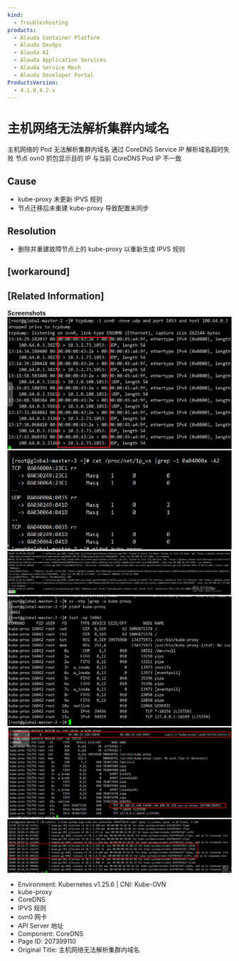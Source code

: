 ```yaml
---
kind:
  - Troubleshooting
products:
  - Alauda Container Platform
  - Alauda DevOps
  - Alauda AI
  - Alauda Application Services
  - Alauda Service Mesh
  - Alauda Developer Portal
ProductsVersion:
  - 4.1.0,4.2.x
---
```

<!-- A type of document that involves encountering a fault, diagnosing it, performing root cause analysis, and providing solutions. -->

# 主机网络无法解析集群内域名

主机网络的 Pod 无法解析集群内域名 通过 CoreDNS Service IP 解析域名超时失败 节点 ovn0 抓包显示目的 IP 与当前 CoreDNS Pod IP 不一致

## Cause
- kube-proxy 未更新 IPVS 规则
- 节点迁移后未重建 kube-proxy 导致配置未同步

## Resolution
- 删除并重建故障节点上的 kube-proxy 以重新生成 IPVS 规则

## [workaround]

## [Related Information]
**Screenshots**
![](assets/zhu-ji-wang-luo-wu-fa-jie-xi-ji-qun-nei-yu-ming/image-2024-5-8_13-49-4.png)
![](assets/zhu-ji-wang-luo-wu-fa-jie-xi-ji-qun-nei-yu-ming/image-2024-5-8_13-49-42.png)
![](assets/zhu-ji-wang-luo-wu-fa-jie-xi-ji-qun-nei-yu-ming/image-2024-5-8_13-50-48.png)
![](assets/zhu-ji-wang-luo-wu-fa-jie-xi-ji-qun-nei-yu-ming/image-2024-5-8_13-50-29.png)
![](assets/zhu-ji-wang-luo-wu-fa-jie-xi-ji-qun-nei-yu-ming/image-2024-5-8_13-51-53.png)
![](assets/zhu-ji-wang-luo-wu-fa-jie-xi-ji-qun-nei-yu-ming/image-2024-5-8_13-54-22.png)
- Environment: Kubernetes v1.25.6 | CNI: Kube-OVN
- kube-proxy
- CoreDNS
- IPVS 规则
- ovn0 网卡
- API Server 地址
- Component: CoreDNS
- Page ID: 207399110
- Original Title: 主机网络无法解析集群内域名
